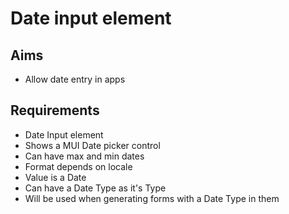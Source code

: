 Date input element
==================

Aims
----

- Allow date entry in apps

Requirements
------------

- Date Input element
- Shows a MUI Date picker control
- Can have max and min dates
- Format depends on locale
- Value is a Date
- Can have a Date Type as it's Type
- Will be used when generating forms with a Date Type in them